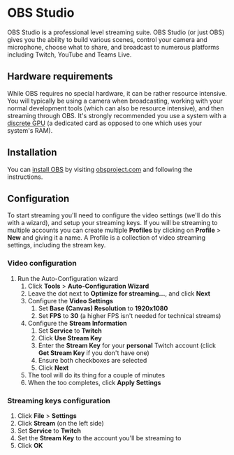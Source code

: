 # OBS Studio

OBS Studio is a professional level streaming suite. OBS Studio (or just OBS) gives you the ability to build various scenes, control your camera and microphone, choose what to share, and broadcast to numerous platforms including Twitch, YouTube and Teams Live.

## Hardware requirements

While OBS requires no special hardware, it can be rather resource intensive. You will typically be using a camera when broadcasting, working with your normal development tools (which can also be resource intensive), and then streaming through OBS. It's strongly recommended you use a system with a [discrete GPU](https://www.howtogeek.com/414201/how-to-check-what-graphics-card-gpu-is-in-your-pc/) (a dedicated card as opposed to one which uses your system's RAM).

## Installation

You can [install OBS](https://obsproject.com/) by visiting [obsproject.com](https://obsproject.com) and following the instructions.

## Configuration

To start streaming you'll need to configure the video settings (we'll do this with a wizard), and setup your streaming keys. If you will be streaming to multiple accounts you can create multiple **Profiles** by clicking on **Profile** > **New** and giving it a name. A Profile is a collection of video streaming settings, including the stream key.

### Video configuration

1. Run the Auto-Configuration wizard
   1. Click **Tools** > **Auto-Configuration Wizard**
   2. Leave the dot next to **Optimize for streaming...**, and click **Next**
   3. Configure the **Video Settings**
      1. Set **Base (Canvas) Resolution** to **1920x1080**
      2. Set **FPS** to **30** (a higher FPS isn't needed for technical streams)
   4. Configure the **Stream Information**
      1. Set **Service** to **Twitch**
      2. Click **Use Stream Key**
      3. Enter the **Stream Key** for your **personal** Twitch account (click **Get Stream Key** if you don't have one)
      4. Ensure both checkboxes are selected
      5. Click **Next**
   5. The tool will do its thing for a couple of minutes
   6. When the too completes, click **Apply Settings**

### Streaming keys configuration

1. Click **File** > **Settings**
2. Click **Stream** (on the left side)
3. Set **Service** to **Twitch**
4. Set the **Stream Key** to the account you'll be streaming to
5. Click **OK**
